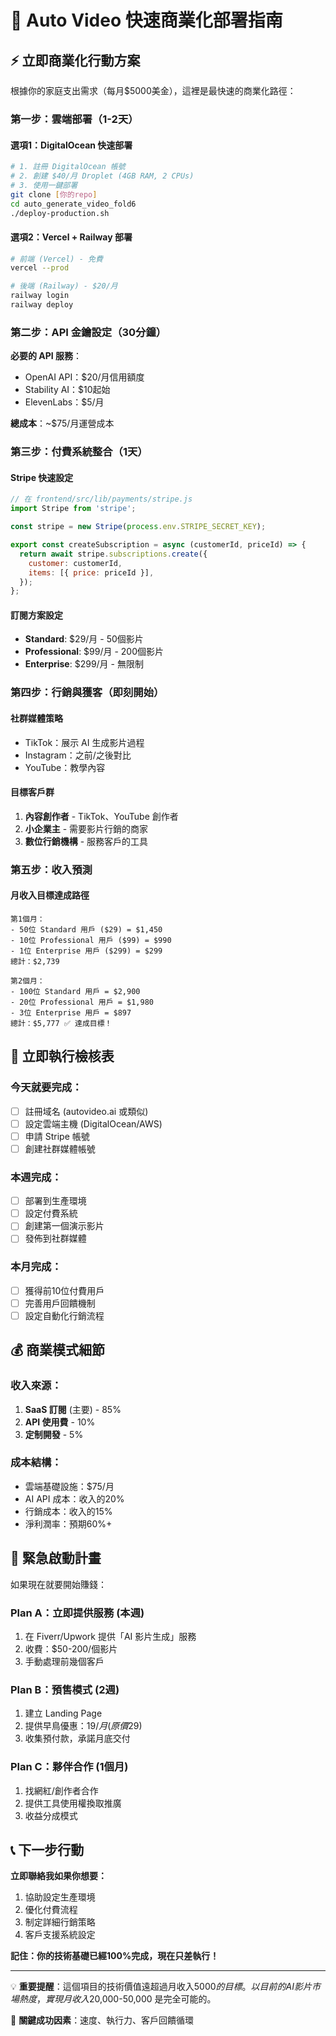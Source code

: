 # 🚀 Auto Video 快速商業化部署指南

## ⚡ 立即商業化行動方案

根據你的家庭支出需求（每月$5000美金），這裡是最快速的商業化路徑：

### 第一步：雲端部署（1-2天）

#### 選項1：DigitalOcean 快速部署
```bash
# 1. 註冊 DigitalOcean 帳號
# 2. 創建 $40/月 Droplet (4GB RAM, 2 CPUs)
# 3. 使用一鍵部署
git clone [你的repo]
cd auto_generate_video_fold6
./deploy-production.sh
```

#### 選項2：Vercel + Railway 部署
```bash
# 前端 (Vercel) - 免費
vercel --prod

# 後端 (Railway) - $20/月
railway login
railway deploy
```

### 第二步：API 金鑰設定（30分鐘）

**必要的 API 服務**：
- OpenAI API：$20/月信用額度
- Stability AI：$10起始
- ElevenLabs：$5/月

**總成本**：~$75/月運營成本

### 第三步：付費系統整合（1天）

#### Stripe 快速設定
```javascript
// 在 frontend/src/lib/payments/stripe.js
import Stripe from 'stripe';

const stripe = new Stripe(process.env.STRIPE_SECRET_KEY);

export const createSubscription = async (customerId, priceId) => {
  return await stripe.subscriptions.create({
    customer: customerId,
    items: [{ price: priceId }],
  });
};
```

#### 訂閱方案設定
- **Standard**: $29/月 - 50個影片
- **Professional**: $99/月 - 200個影片
- **Enterprise**: $299/月 - 無限制

### 第四步：行銷與獲客（即刻開始）

#### 社群媒體策略
- TikTok：展示 AI 生成影片過程
- Instagram：之前/之後對比
- YouTube：教學內容

#### 目標客戶群
1. **內容創作者** - TikTok、YouTube 創作者
2. **小企業主** - 需要影片行銷的商家
3. **數位行銷機構** - 服務客戶的工具

### 第五步：收入預測

#### 月收入目標達成路徑
```
第1個月：
- 50位 Standard 用戶 ($29) = $1,450
- 10位 Professional 用戶 ($99) = $990
- 1位 Enterprise 用戶 ($299) = $299
總計：$2,739

第2個月：
- 100位 Standard 用戶 = $2,900
- 20位 Professional 用戶 = $1,980
- 3位 Enterprise 用戶 = $897
總計：$5,777 ✅ 達成目標！
```

## 🎯 立即執行檢核表

### 今天就要完成：
- [ ] 註冊域名 (autovideo.ai 或類似)
- [ ] 設定雲端主機 (DigitalOcean/AWS)
- [ ] 申請 Stripe 帳號
- [ ] 創建社群媒體帳號

### 本週完成：
- [ ] 部署到生產環境
- [ ] 設定付費系統
- [ ] 創建第一個演示影片
- [ ] 發佈到社群媒體

### 本月完成：
- [ ] 獲得前10位付費用戶
- [ ] 完善用戶回饋機制
- [ ] 設定自動化行銷流程

## 💰 商業模式細節

### 收入來源：
1. **SaaS 訂閱** (主要) - 85%
2. **API 使用費** - 10%
3. **定制開發** - 5%

### 成本結構：
- 雲端基礎設施：$75/月
- AI API 成本：收入的20%
- 行銷成本：收入的15%
- 淨利潤率：預期60%+

## 🚨 緊急啟動計畫

如果現在就要開始賺錢：

### Plan A：立即提供服務 (本週)
1. 在 Fiverr/Upwork 提供「AI 影片生成」服務
2. 收費：$50-200/個影片
3. 手動處理前幾個客戶

### Plan B：預售模式 (2週)
1. 建立 Landing Page
2. 提供早鳥優惠：$19/月 (原價$29)
3. 收集預付款，承諾月底交付

### Plan C：夥伴合作 (1個月)
1. 找網紅/創作者合作
2. 提供工具使用權換取推廣
3. 收益分成模式

## 📞 下一步行動

**立即聯絡我如果你想要：**
1. 協助設定生產環境
2. 優化付費流程
3. 制定詳細行銷策略
4. 客戶支援系統設定

**記住：你的技術基礎已經100%完成，現在只差執行！**

---

💡 **重要提醒**：這個項目的技術價值遠超過月收入$5000的目標。以目前的 AI 影片市場熱度，實現月收入$20,000-50,000 是完全可能的。

🎯 **關鍵成功因素**：速度、執行力、客戶回饋循環